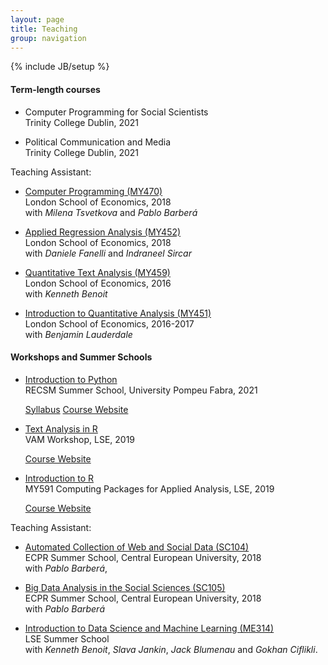 ```yaml
---
layout: page
title: Teaching
group: navigation
---
```

{% include JB/setup %}

#### Term-length courses

- Computer Programming for Social Scientists  
Trinity College Dublin, 2021

- Political Communication and Media  
Trinity College Dublin, 2021

Teaching Assistant:

- [Computer Programming (MY470)](https://github.com/lse-my470/lectures)  
London School of Economics, 2018  
with *Milena Tsvetkova* and *Pablo Barberá*

- [Applied Regression Analysis (MY452)](http://www.lse.ac.uk/resources/Calendar/courseGuides/MY/2018_MY452.htm)  
London School of Economics, 2018  
with *Daniele Fanelli* and *Indraneel Sircar*

- [Quantitative Text Analysis (MY459)](https://lse-my459.github.io/)  
London School of Economics, 2016  
with *Kenneth Benoit*


- [Introduction to Quantitative Analysis (MY451)](https://lse-methodology.github.io/MY451/)  
London School of Economics, 2016-2017  
with *Benjamin Lauderdale*


#### Workshops and Summer Schools

- [Introduction to Python](https://eventum.upf.edu/64915/section/30365/recsm-summer-methods-school-2021.html)  
RECSM Summer School, University Pompeu Fabra, 2021
  <p>
  <a class="btn btn-primary btn-sm" role="button" href="https://raw.githubusercontent.com/tpaskhalis/RECSM_Introduction_Python/main/syllabus/Introduction_to_Python_RECSM_2021.pdf">Syllabus</a>
  <a class="btn btn-info btn-sm" role="button" href="https://github.com/tpaskhalis/RECSM_Introduction_Python">Course Website</a>
  </p>

- [Text Analysis in R](https://github.com/tpaskhalis/VAM_Text_Analysis/)  
VAM Workshop, LSE, 2019
  <p>
  <a class="btn btn-info btn-sm" role="button" href="https://github.com/tpaskhalis/VAM_Text_Analysis">Course Website</a>
  </p>

- [Introduction to R](https://tom.paskhal.is/MY591/intro_to_r.html)  
MY591 Computing Packages for Applied Analysis, LSE, 2019
  <p>
  <a class="btn btn-info btn-sm" role="button" href="https://github.com/tpaskhalis/MY591_Introduction_to_R">Course Website</a>
  </p>

Teaching Assistant:

- [Automated Collection of Web and Social Data (SC104)](http://pablobarbera.com/ECPR-SC104/)  
ECPR Summer School, Central European University, 2018  
with *Pablo Barberá*,

- [Big Data Analysis in the Social Sciences (SC105)](http://pablobarbera.com/ECPR-SC105/)  
ECPR Summer School, Central European University, 2018  
with *Pablo Barberá*

- [Introduction to Data Science and Machine Learning (ME314)](https://www.lse.ac.uk/study-at-lse/Summer-Schools/Summer-School/Courses/Secure/Research-Methods-Data-Science-and-Mathematics/ME314)  
LSE Summer School  
with *Kenneth Benoit*, *Slava Jankin*, *Jack Blumenau* and *Gokhan Ciflikli*.
